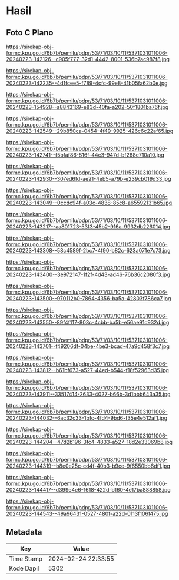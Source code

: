# Hasil

## Foto C Plano

https://sirekap-obj-formc.kpu.go.id/6b7b/pemilu/pdpr/53/71/03/10/11/5371031011006-20240223-142126--c905f777-32d1-4442-8001-536b7ac987f8.jpg

https://sirekap-obj-formc.kpu.go.id/6b7b/pemilu/pdpr/53/71/03/10/11/5371031011006-20240223-142235--4d1fcee5-f789-4cfc-99e8-41b05fa62b0e.jpg

https://sirekap-obj-formc.kpu.go.id/6b7b/pemilu/pdpr/53/71/03/10/11/5371031011006-20240223-154928--a8843169-e83d-40fa-a202-50f1801ba76f.jpg

https://sirekap-obj-formc.kpu.go.id/6b7b/pemilu/pdpr/53/71/03/10/11/5371031011006-20240223-142549--29b850ca-0454-4f49-9925-426c6c22af65.jpg

https://sirekap-obj-formc.kpu.go.id/6b7b/pemilu/pdpr/53/71/03/10/11/5371031011006-20240223-142741--f5bfaf86-816f-44c3-947d-bf268e710a10.jpg

https://sirekap-obj-formc.kpu.go.id/6b7b/pemilu/pdpr/53/71/03/10/11/5371031011006-20240223-142930--307ed6fd-ae21-4eb5-a79b-e239cb019d33.jpg

https://sirekap-obj-formc.kpu.go.id/6b7b/pemilu/pdpr/53/71/03/10/11/5371031011006-20240223-143049--0ccdc94f-a03c-4838-85c8-a65592131b65.jpg

https://sirekap-obj-formc.kpu.go.id/6b7b/pemilu/pdpr/53/71/03/10/11/5371031011006-20240223-143217--aa801723-53f3-45b2-916a-9932db226014.jpg

https://sirekap-obj-formc.kpu.go.id/6b7b/pemilu/pdpr/53/71/03/10/11/5371031011006-20240223-143308--58c4589f-2bc7-4f90-b82c-623a071e7c73.jpg

https://sirekap-obj-formc.kpu.go.id/6b7b/pemilu/pdpr/53/71/03/10/11/5371031011006-20240223-143400--3e972147-1f2f-4d43-ad46-76b36c2080f3.jpg

https://sirekap-obj-formc.kpu.go.id/6b7b/pemilu/pdpr/53/71/03/10/11/5371031011006-20240223-143500--970112b0-7864-4356-ba5a-42803f786ca7.jpg

https://sirekap-obj-formc.kpu.go.id/6b7b/pemilu/pdpr/53/71/03/10/11/5371031011006-20240223-143550--89f4f117-803c-4cbb-ba5b-e56ae91c932d.jpg

https://sirekap-obj-formc.kpu.go.id/6b7b/pemilu/pdpr/53/71/03/10/11/5371031011006-20240223-143701--f49206df-04be-4be3-bcad-47a9d458f3c7.jpg

https://sirekap-obj-formc.kpu.go.id/6b7b/pemilu/pdpr/53/71/03/10/11/5371031011006-20240223-143812--b61bf673-a527-44ed-b544-f18f52963d35.jpg

https://sirekap-obj-formc.kpu.go.id/6b7b/pemilu/pdpr/53/71/03/10/11/5371031011006-20240223-143911--33517414-2633-4027-b66b-3d1bbb643a35.jpg

https://sirekap-obj-formc.kpu.go.id/6b7b/pemilu/pdpr/53/71/03/10/11/5371031011006-20240223-144032--6ac32c33-1bfc-4fd4-9bd6-f35e4e512af1.jpg

https://sirekap-obj-formc.kpu.go.id/6b7b/pemilu/pdpr/53/71/03/10/11/5371031011006-20240223-144204--47d2b196-3fc4-4833-a527-18d2e33069b8.jpg

https://sirekap-obj-formc.kpu.go.id/6b7b/pemilu/pdpr/53/71/03/10/11/5371031011006-20240223-144319--b8e0e25c-cd4f-40b3-b9ce-9f6550bb6df1.jpg

https://sirekap-obj-formc.kpu.go.id/6b7b/pemilu/pdpr/53/71/03/10/11/5371031011006-20240223-144417--d399e4e6-1618-422d-b160-4e17ba888858.jpg

https://sirekap-obj-formc.kpu.go.id/6b7b/pemilu/pdpr/53/71/03/10/11/5371031011006-20240223-144543--49a96431-0527-480f-a22d-0113f106f475.jpg


## Metadata

| Key        | Value               |
| ---------- | ------------------- |
| Time Stamp | 2024-02-24 22:33:55 |
| Kode Dapil | 5302                |



